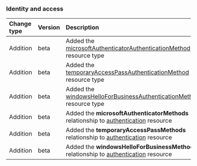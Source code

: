 ### Identity and access

| **Change type** | **Version** | **Description** |
|:---|:---|:---|
|Addition|beta|Added the [microsoftAuthenticatorAuthenticationMethod](https://docs.microsoft.com/en-us/graph/api/resources/microsoftAuthenticatorAuthenticationMethod?view=graph-rest-beta) resource type|
|Addition|beta|Added the [temporaryAccessPassAuthenticationMethod](https://docs.microsoft.com/en-us/graph/api/resources/temporaryAccessPassAuthenticationMethod?view=graph-rest-beta) resource type|
|Addition|beta|Added the [windowsHelloForBusinessAuthenticationMethod](https://docs.microsoft.com/en-us/graph/api/resources/windowsHelloForBusinessAuthenticationMethod?view=graph-rest-beta) resource type|
|Addition|beta|Added the **microsoftAuthenticatorMethods** relationship to [authentication](https://docs.microsoft.com/en-us/graph/api/resources/authentication?view=graph-rest-beta) resource|
|Addition|beta|Added the **temporaryAccessPassMethods** relationship to [authentication](https://docs.microsoft.com/en-us/graph/api/resources/authentication?view=graph-rest-beta) resource|
|Addition|beta|Added the **windowsHelloForBusinessMethods** relationship to [authentication](https://docs.microsoft.com/en-us/graph/api/resources/authentication?view=graph-rest-beta) resource|
